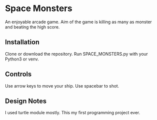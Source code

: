 # Space Monsters
An enjoyable arcade game. Aim of the game is killing as many as monster and beating the high score.



## Installation

Clone or download the repository. Run SPACE_MONSTERS.py with your Python3 or venv.


## Controls

Use arrow keys to move your ship. Use spacebar to shot.

## Design Notes
I used turtle module mostly. This my first programming project ever.
